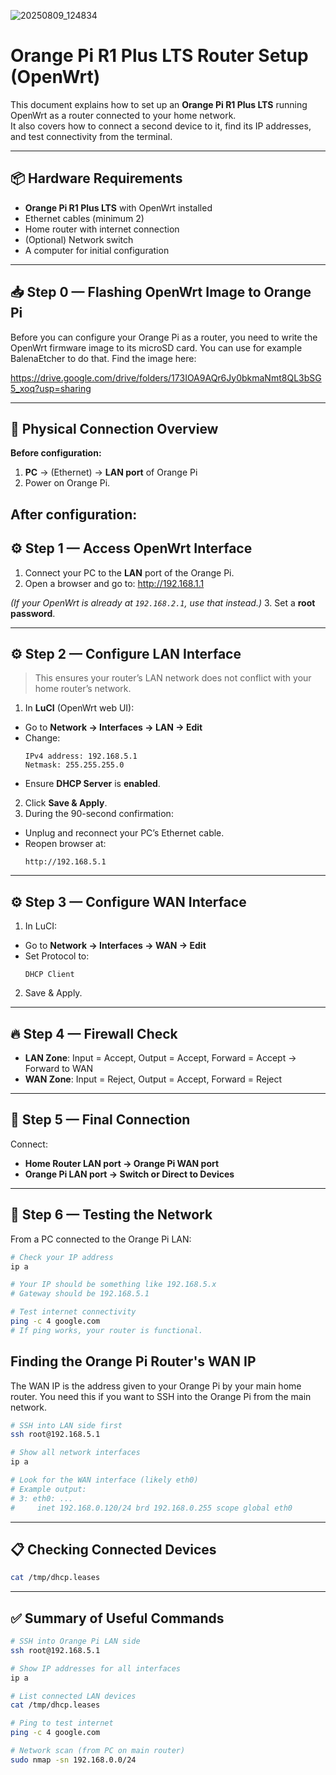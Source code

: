 ![20250809_124834](https://github.com/user-attachments/assets/74b077e1-6b24-40ff-9dd8-d26f9c95fbab)
# Orange Pi R1 Plus LTS Router Setup (OpenWrt)

This document explains how to set up an **Orange Pi R1 Plus LTS** running OpenWrt as a router connected to your home network.  
It also covers how to connect a second device to it, find its IP addresses, and test connectivity from the terminal.

---

## 📦 Hardware Requirements

- **Orange Pi R1 Plus LTS** with OpenWrt installed
- Ethernet cables (minimum 2)
- Home router with internet connection
- (Optional) Network switch
- A computer for initial configuration

---

## 📥 Step 0 — Flashing OpenWrt Image to Orange Pi

Before you can configure your Orange Pi as a router, you need to write the OpenWrt firmware image to its microSD card. You can use for example BalenaEtcher to do that.
Find the image here:

https://drive.google.com/drive/folders/173IOA9AQr6Jy0bkmaNmt8QL3bSG5_xoq?usp=sharing

---

## 🔌 Physical Connection Overview

**Before configuration:**
1. **PC** → (Ethernet) → **LAN port** of Orange Pi  
2. Power on Orange Pi.

**After configuration:**
---

## ⚙️ Step 1 — Access OpenWrt Interface

1. Connect your PC to the **LAN** port of the Orange Pi.
2. Open a browser and go to:  http://192.168.1.1

*(If your OpenWrt is already at `192.168.2.1`, use that instead.)*
3. Set a **root password**.

---

## ⚙️ Step 2 — Configure LAN Interface

> This ensures your router’s LAN network does not conflict with your home router’s network.

1. In **LuCI** (OpenWrt web UI):
- Go to **Network → Interfaces → LAN → Edit**
- Change:
  ```
  IPv4 address: 192.168.5.1
  Netmask: 255.255.255.0
  ```
- Ensure **DHCP Server** is **enabled**.
2. Click **Save & Apply**.
3. During the 90-second confirmation:
- Unplug and reconnect your PC’s Ethernet cable.
- Reopen browser at:
  ```
  http://192.168.5.1
  ```

---

## ⚙️ Step 3 — Configure WAN Interface

1. In LuCI:
- Go to **Network → Interfaces → WAN → Edit**
- Set Protocol to:
  ```
  DHCP Client
  ```
2. Save & Apply.

---

## 🔥 Step 4 — Firewall Check

- **LAN Zone**: Input = Accept, Output = Accept, Forward = Accept → Forward to WAN  
- **WAN Zone**: Input = Reject, Output = Accept, Forward = Reject

---

## 🔗 Step 5 — Final Connection

Connect:
- **Home Router LAN port → Orange Pi WAN port**
- **Orange Pi LAN port → Switch or Direct to Devices**



---

## 🧪 Step 6 — Testing the Network

From a PC connected to the Orange Pi LAN:

```bash
# Check your IP address
ip a

# Your IP should be something like 192.168.5.x
# Gateway should be 192.168.5.1

# Test internet connectivity
ping -c 4 google.com
# If ping works, your router is functional.
```
## Finding the Orange Pi Router's WAN IP
The WAN IP is the address given to your Orange Pi by your main home router.
You need this if you want to SSH into the Orange Pi from the main network.

```bash
# SSH into LAN side first
ssh root@192.168.5.1

# Show all network interfaces
ip a

# Look for the WAN interface (likely eth0)
# Example output:
# 3: eth0: ...
#     inet 192.168.0.120/24 brd 192.168.0.255 scope global eth0
```
---
## 📋 Checking Connected Devices
``` bash
cat /tmp/dhcp.leases
```
---
## ✅ Summary of Useful Commands
```bash
# SSH into Orange Pi LAN side
ssh root@192.168.5.1

# Show IP addresses for all interfaces
ip a

# List connected LAN devices
cat /tmp/dhcp.leases

# Ping to test internet
ping -c 4 google.com

# Network scan (from PC on main router)
sudo nmap -sn 192.168.0.0/24
